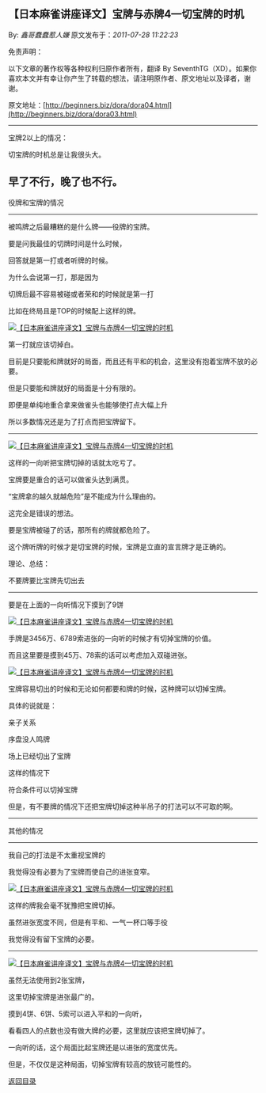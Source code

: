 ## 【日本麻雀讲座译文】宝牌与赤牌4—切宝牌的时机

By: *鑫哥蠢蠢惹人嫌* 原文发布于：*2011-07-28 11:22:23*

免责声明：

以下文章的著作权等各种权利归原作者所有，翻译 By
SeventhTG（XD）。如果你喜欢本文并有幸让你产生了转载的想法，请注明原作者、原文地址以及译者，谢谢。

原文地址：[http://beginners.biz/dora/dora04.html](http://beginners.biz/dora/dora03.html)

------------------------------------------------------------------------------------

宝牌2以上的情况：

切宝牌的时机总是让我很头大。

早了不行，晚了也不行。
------------------------------------------------------------------------------------

役牌和宝牌的情况

------------------------------------------------------------------------------------

被鸣牌之后最糟糕的是什么牌——役牌的宝牌。

要是问我最佳的切牌时间是什么时候，

回答就是第一打或者听牌的时候。

为什么会说第一打，那是因为

切牌后最不容易被碰或者荣和的时候就是第一打

比如在终局且是TOP的时候配上这样的牌。

[![【日本麻雀讲座译文】宝牌与赤牌4&mdash;切宝牌的时机](http://s10.sinaimg.cn/middle/7f78b76fxa90f1bf5c649&amp;690)](http://photo.blog.sina.com.cn/showpic.html#blogid=7f78b76f0100uh6x&url=http://s10.sinaimg.cn/orignal/7f78b76fxa90f1bf5c649)

第一打就应该切掉白。

目前是只要能和牌就好的局面，而且还有平和的机会，这里没有抱着宝牌不放的必要。

但是只要能和牌就好的局面是十分有限的。

即便是单纯地重合拿来做雀头也能够使打点大幅上升

所以多数情况还是为了打点而把宝牌留下。

------------------------------------------------------------------------------------

[![【日本麻雀讲座译文】宝牌与赤牌4&mdash;切宝牌的时机](http://s6.sinaimg.cn/middle/7f78b76fxa90f2ddd8535&amp;690)](http://photo.blog.sina.com.cn/showpic.html#blogid=7f78b76f0100uh6x&url=http://s6.sinaimg.cn/orignal/7f78b76fxa90f2ddd8535)

这样的一向听把宝牌切掉的话就太吃亏了。

宝牌要是重合的话可以做雀头达到满贯。

“宝牌拿的越久就越危险”是不能成为什么理由的。

这完全是错误的想法。

要是宝牌被碰了的话，那所有的牌就都危险了。

这个牌听牌的时候才是切宝牌的时候，宝牌是立直的宣言牌才是正确的。

理论、总结：

不要牌要比宝牌先切出去

------------------------------------------------------------------------------------

要是在上面的一向听情况下摸到了9饼

[![【日本麻雀讲座译文】宝牌与赤牌4&mdash;切宝牌的时机](http://s5.sinaimg.cn/middle/7f78b76fxa90f4fc52484&amp;690)](http://photo.blog.sina.com.cn/showpic.html#blogid=7f78b76f0100uh6x&url=http://s5.sinaimg.cn/orignal/7f78b76fxa90f4fc52484)

手牌是3456万、6789索进张的一向听的时候才有切掉宝牌的价值。

而且这里要是摸到45万、78索的话可以考虑加入双碰进张。

[![【日本麻雀讲座译文】宝牌与赤牌4&mdash;切宝牌的时机](http://s8.sinaimg.cn/middle/7f78b76fxa90f5ec96a77&amp;690)](http://photo.blog.sina.com.cn/showpic.html#blogid=7f78b76f0100uh6x&url=http://s8.sinaimg.cn/orignal/7f78b76fxa90f5ec96a77)

宝牌容易切出的时候和无论如何都要和牌的时候，这种牌可以切掉宝牌。

具体的说就是：

亲子关系

序盘没人鸣牌

场上已经切出了宝牌

这样的情况下

符合条件可以切掉宝牌

但是，有不要牌的情况下还把宝牌切掉这种半吊子的打法可以不可取的啊。

------------------------------------------------------------------------------------

其他的情况

------------------------------------------------------------------------------------

我自己的打法是不太重视宝牌的

我觉得没有必要为了宝牌而使自己的进张变窄。

[![【日本麻雀讲座译文】宝牌与赤牌4&mdash;切宝牌的时机](http://s2.sinaimg.cn/middle/7f78b76fx774e58d91211&amp;690)](http://photo.blog.sina.com.cn/showpic.html#blogid=7f78b76f0100uh6x&url=http://s2.sinaimg.cn/orignal/7f78b76fx774e58d91211)

这样的牌我会毫不犹豫把宝牌切掉。

虽然进张宽度不同，但是有平和、一气一杯口等手役

我觉得没有留下宝牌的必要。

------------------------------------------------------------------------------------

[![【日本麻雀讲座译文】宝牌与赤牌4&mdash;切宝牌的时机](http://s3.sinaimg.cn/middle/7f78b76fxa918bcc403f2&amp;690)](http://photo.blog.sina.com.cn/showpic.html#blogid=7f78b76f0100uh6x&url=http://s3.sinaimg.cn/orignal/7f78b76fxa918bcc403f2)

虽然无法使用到2张宝牌，

这里切掉宝牌是进张最广的。

摸到4饼、6饼、5索可以进入平和的一向听，

看看四人的点数也没有做大牌的必要，这里就应该把宝牌切掉了。

一向听的话，这个局面比起宝牌还是以进张的宽度优先。

但是，不仅仅是这种局面，切掉宝牌有较高的放铳可能性的。

[返回目录](index.html)
